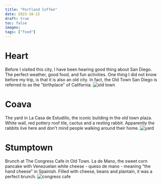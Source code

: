 ```yaml
---
title: "Portland Coffee"
date: 2023-10-15
draft: true
toc: false
images:
tags: ["food"] 
---
```

# Heart  
Before I visited this city, I have been hearing good thing about San Diego. The perfect weather, good food, and fun activities. One thing I did not know before my trip, is that it is also an old city. In fact, the Old Town San Diego is referred to as the "birthplace" of California.
![old town](/sandiego/oldtown.jpg)  

# Coava
The yard in La Casa de Estudillo, the iconic building in the old town plaza. White wall, red pottery roof tile, cactus and a resting rabbit. Apparently the rabbits live here and don't mind people walking around their home.
![yard](/sandiego/yard.jpg)  

# Stumptown
Brunch at The Congress Cafe in Old Town. La de Mano, the sweet corn pancake with Venezuelan white cheese - queso de mano - meaning "the hand cheese" in Spainish. Filled with cheese, beans and plantain, it was a perfect brunch.
![congress cafe](/sandiego/congress-cafe.jpg)  

